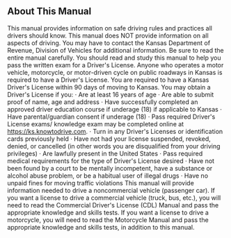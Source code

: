 ## About This Manual
This manual provides information on safe driving rules and practices all drivers should know. This manual does NOT provide information on all aspects of driving. You may have to contact the Kansas Department of Revenue, Division of Vehicles for additional information. Be sure to read the entire manual carefully. You should read and study this manual to help you pass the written exam for a Driver's License.
Anyone who operates a motor vehicle, motorcycle, or motor-driven cycle on public roadways in Kansas is required to have a Driver's License. You are required to have a Kansas Driver's License within 90 days of moving to Kansas.
You may obtain a Driver's License if you:
· Are at least 16 years of age
· Are able to submit proof of name, age and address
· Have successfully completed an approved driver education course if underage (18) if applicable to Kansas
· Have parental/guardian consent if underage (18)
· Pass required Driver's License exams/ knowledge exam may be completed online at https://ks.knowtodrive.com.
· Turn in any Driver's Licenses or identification cards previously held
· Have not had your license suspended, revoked, denied, or cancelled (in other words you are disqualified from your driving privileges)
· Are lawfully present in the United States
· Pass required medical requirements for the type of Driver's License desired
· Have not been found by a court to be mentally incompetent, have a substance or alcohol abuse problem, or be a habitual user of illegal drugs
· Have no unpaid fines for moving traffic violations
This manual will provide information needed to drive a noncommercial vehicle (passenger car). If you want a license to drive a commercial vehicle (truck, bus, etc.), you will need to read the Commercial Driver's License (CDL) Manual and pass the appropriate knowledge and skills tests. If you want a license to drive a motorcycle, you will need to read the Motorcycle Manual and pass the appropriate knowledge and skills tests, in addition to this manual.